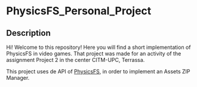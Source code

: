 # PhysicsFS_Personal_Project
 ## Description 
 
  Hi! Welcome to this repository! Here you will find a short implementation of PhysicsFS in video games. That project was made for an activity of the assignment  Project 2 in the center CITM-UPC, Terrassa. 
  
  This project uses de API of <a href="https://icculus.org/physfs/">PhysicsFS</a>, in order to implement an Assets ZIP Manager.

